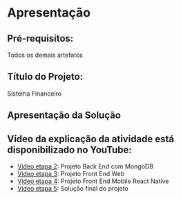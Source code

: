 # Apresentação

## Pré-requisitos:
Todos os demais artefatos

## Título do Projeto:
Sistema Financeiro

## Apresentação da Solução
## Vídeo da explicação da atividade está disponibilizado no YouTube:

- [Video etapa 2](https://youtu.be/oc-NHYFxGlI): Projeto Back End com MongoDB
- [Video etapa 3](https://youtu.be/9lc6o-Mj3PM): Projeto Front End Web
- [Video etapa 4](https://youtu.be/SIq9oDMEK_Y): Projeto Front End Mobile React Native
- [Video etapa 5](https://youtu.be/TtpzI6BKl-I): Solução final do projeto 
